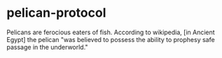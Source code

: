 # pelican-protocol
Pelicans are ferocious eaters of fish. According to wikipedia, [in Ancient Egypt] the pelican "was believed to possess the ability to prophesy safe passage in the underworld."
